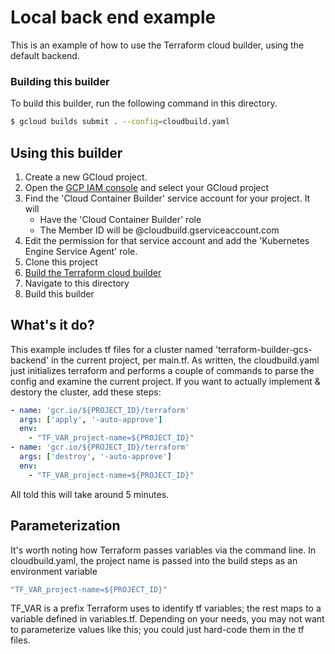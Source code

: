 # Local back end example

This is an example of how to use the Terraform cloud builder, using the default backend.

### Building this builder
To build this builder, run the following command in this directory.
```sh
$ gcloud builds submit . --config=cloudbuild.yaml
```

## Using this builder

1. Create a new GCloud project.
1. Open the [GCP IAM console](https://console.cloud.google.com/iam-admin) and select your GCloud project
1. Find the 'Cloud Container Builder' service account for your project. It will
   - Have the 'Cloud Container Builder' role
   - The Member ID will be <project ID>@cloudbuild.gserviceaccount.com
1. Edit the permission for that service account and add the 'Kubernetes Engine Service Agent' role.
1. Clone this project
1. [Build the Terraform cloud builder](../../README.markdown)
1. Navigate to this directory
1. Build this builder

## What's it do?
This example includes tf files for a cluster named 'terraform-builder-gcs-backend' in the current project, per main.tf. As written, the cloudbuild.yaml just initializes terraform and performs a couple of commands to parse the config and examine the current project. If you want to actually implement & destory the cluster, add these steps:
```yaml
- name: 'gcr.io/${PROJECT_ID}/terraform'
  args: ['apply', '-auto-approve']
  env:
    - "TF_VAR_project-name=${PROJECT_ID}"
- name: 'gcr.io/${PROJECT_ID}/terraform'
  args: ['destroy', '-auto-approve']
  env:
    - "TF_VAR_project-name=${PROJECT_ID}"
```
All told this will take around 5 minutes.

## Parameterization
It's worth noting how Terraform passes variables via the command line. In cloudbuild.yaml, the project name is passed into the build steps as an environment variable
```yaml
"TF_VAR_project-name=${PROJECT_ID}"
```
TF_VAR is a prefix Terraform uses to identify tf variables; the rest maps to a variable defined in variables.tf. Depending on your needs, you may not want to parameterize values like this; you could just hard-code them in the tf files.